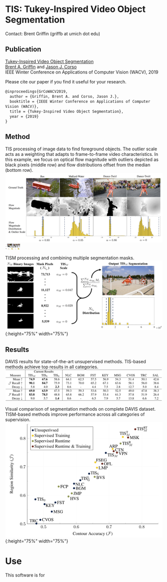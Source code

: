 # TIS: Tukey-Inspired Video Object Segmentation

Contact: Brent Griffin (griffb at umich dot edu)

## Publication
[Tukey-Inspired Video Object Segmentation](https://www.google.com "ArXiV Paper")<br />
[Brent A. Griffin](https://www.griffb.com) and [Jason J. Corso](http://web.eecs.umich.edu/~jjcorso/)<br />
IEEE Winter Conference on Applications of Computer Vision (WACV), 2019

Please cite our paper if you find it useful for your research.
```
@inproceedings{GrCoWACV2019,
  author = {Griffin, Brent A. and Corso, Jason J.},
  booktitle = {IEEE Winter Conference on Applications of Computer Vision (WACV)},
  title = {Tukey-Inspired Video Object Segmentation},
  year = {2019}
}
```

## Method

TIS processing of image data to find foreground objects. The outlier scale acts as a weighting that adapts to frame-to-frame video characteristics. In this example, we focus on optical flow magnitude with outliers depicted as black pixels (middle row) and flow distributions offset from the median (bottom row).
![alt text](https://github.com/griffbr/TIS/blob/master/figures/TIS_data.png "TIS processing of image data to find foreground objects")
<img src="https://github.com/griffbr/TIS/blob/master/figures/TIS_data.png" width="48">
<br />

TISM processing and combining multiple segmentation masks.
![alt text](https://github.com/griffbr/TIS/blob/master/figures/TISM.png "TISM processing of multiple segmentation masks"){:height="75%" width="75%"}


## Results

DAVIS results for state-of-the-art unsupervised methods. TIS-based methods achieve top results in all categories.
![alt text](https://github.com/griffbr/TIS/blob/master/figures/DAVIS16_Unsupervised.png "DAVIS results for state-of-the-art unsupervised methods")
<br />

Visual comparison of segmentation methods on complete DAVIS dataset. TISM-based methods improve performance across all categories of supervision.
![alt text](https://github.com/griffbr/TIS/blob/master/figures/DAVIS16_plot.png "Visual comparison of segmentation methods on DAVIS dataset"){:height="75%" width="75%"}

# Use
This software is for 